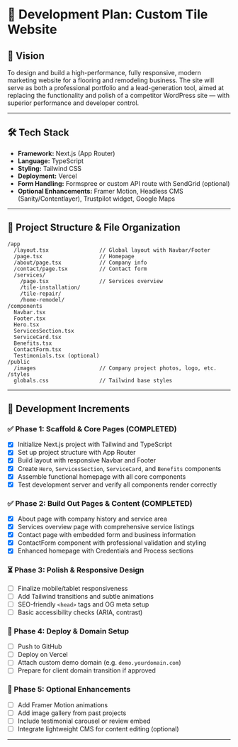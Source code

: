 # 🧱 Development Plan: Custom Tile Website

## 🎯 Vision

To design and build a high-performance, fully responsive, modern marketing website for a flooring and remodeling business. The site will serve as both a professional portfolio and a lead-generation tool, aimed at replacing the functionality and polish of a competitor WordPress site — with superior performance and developer control.

---

## 🛠️ Tech Stack

- **Framework:** Next.js (App Router)
- **Language:** TypeScript
- **Styling:** Tailwind CSS
- **Deployment:** Vercel
- **Form Handling:** Formspree or custom API route with SendGrid (optional)
- **Optional Enhancements:** Framer Motion, Headless CMS (Sanity/Contentlayer), Trustpilot widget, Google Maps

---

## 📌 Project Structure & File Organization

```
/app
  /layout.tsx                // Global layout with Navbar/Footer
  /page.tsx                  // Homepage
  /about/page.tsx            // Company info
  /contact/page.tsx          // Contact form
  /services/
    /page.tsx                // Services overview
    /tile-installation/
    /tile-repair/
    /home-remodel/
/components
  Navbar.tsx
  Footer.tsx
  Hero.tsx
  ServicesSection.tsx
  ServiceCard.tsx
  Benefits.tsx
  ContactForm.tsx
  Testimonials.tsx (optional)
/public
  /images                    // Company project photos, logo, etc.
/styles
  globals.css                // Tailwind base styles
```

---

## 🔁 Development Increments

### ✅ Phase 1: Scaffold & Core Pages (COMPLETED)
- [x] Initialize Next.js project with Tailwind and TypeScript
- [x] Set up project structure with App Router
- [x] Build layout with responsive Navbar and Footer
- [x] Create `Hero`, `ServicesSection`, `ServiceCard`, and `Benefits` components
- [x] Assemble functional homepage with all core components
- [x] Test development server and verify all components render correctly

### ✅ Phase 2: Build Out Pages & Content (COMPLETED)
- [x] About page with company history and service area
- [x] Services overview page with comprehensive service listings
- [x] Contact page with embedded form and business information
- [x] ContactForm component with professional validation and styling
- [x] Enhanced homepage with Credentials and Process sections

### ⏳ Phase 3: Polish & Responsive Design
- [ ] Finalize mobile/tablet responsiveness
- [ ] Add Tailwind transitions and subtle animations
- [ ] SEO-friendly `<head>` tags and OG meta setup
- [ ] Basic accessibility checks (ARIA, contrast)

### 🚀 Phase 4: Deploy & Domain Setup
- [ ] Push to GitHub
- [ ] Deploy on Vercel
- [ ] Attach custom demo domain (e.g. `demo.yourdomain.com`)
- [ ] Prepare for client domain transition if approved

### 🎁 Phase 5: Optional Enhancements
- [ ] Add Framer Motion animations
- [ ] Add image gallery from past projects
- [ ] Include testimonial carousel or review embed
- [ ] Integrate lightweight CMS for content editing (optional)

---